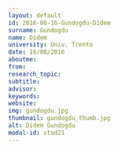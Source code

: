 ```yaml
---
layout: default 
id: 2016-08-16-Gundogdu-Didem
surname: Gundogdu
name: Didem
university: Univ. Trento
date: 16/08/2016
aboutme: 
from: 
research_topic: 
subtitle: 
advisor: 
keywords: 
website: 
img: gundogdu.jpg
thumbnail: gundogdu_thumb.jpg
alt: Didem Gundogdu
modal-id: stud21
---
```


